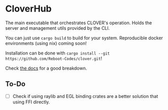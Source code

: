 # CloverHub

The main executable that orchestrates CLOVER's operation. Holds the server and management utils provided by the CLI.

You can just use `cargo build` to build for your system. Reproducible docker environments (using nix) coming soon!

Installation can be done with `cargo install --git https://github.com/Reboot-Codes/clover.git`!

Check [the docs](https://clover.reboot-codes.com/docs/clover-hub/intro) for a good breakdown.

## To-Do

- [ ] Check if using raylib and EGL binding crates are a better solution that using FFI directly.
